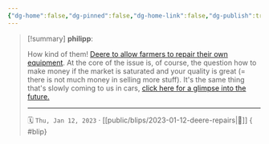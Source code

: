 ```yaml
---
{"dg-home":false,"dg-pinned":false,"dg-home-link":false,"dg-publish":true,"tags":["dgblip"],"created-date":"2023-01-12T00:00:00","disabled rules":["yaml-title","yaml-title-alias","file-name-heading"],"title":"philipp @ 2023-01-12","dg-permalink":"2023/01/12/deere-repairs/","updated-date":"2025-04-30T22:27:37","dg-path":"blips/2023-01-12-deere-repairs.md","permalink":"/2023/01/12/deere-repairs/","dgPassFrontmatter":true}
---
```


> [!summary] **philipp**:
>
> How kind of them! [Deere to allow farmers to repair their own equipment](https://www.wsj.com/articles/deere-to-allow-farmers-to-repair-their-own-equipment-11673228580). At the core of the issue is, of course, the question how to make money if the market is saturated and your quality is great (= there is not much money in selling more stuff). It's the same thing that's slowly coming to us in cars, [click here for a glimpse into the future.](https://www.thedrive.com/news/mercedes-makes-better-performance-a-1200-subscription-in-its-evs)
> - - -
>
> 🗓️ `Thu, Jan 12, 2023` · [[public/blips/2023-01-12-deere-repairs\|🔗]]
{ #blip}

